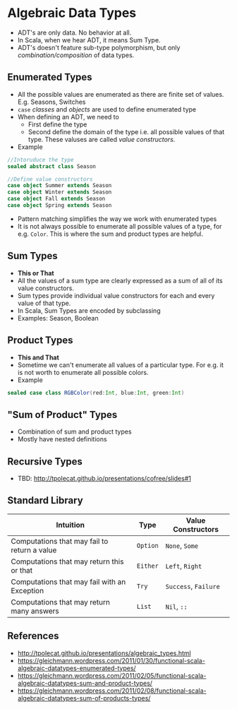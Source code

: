 # Algebraic Data Types
- ADT's are only data. No behavior at all.
- In Scala, when we hear ADT, it means Sum Type.
- ADT's doesn't feature sub-type polymorphism, but only *combination/composition* of data types.

## Enumerated Types

- All the possible values are enumerated as there are finite set of values. E.g. Seasons, Switches
- `case` *classes* and *objects* are used to define enumerated type
- When defining an ADT, we need to
  - First define the type
  - Second define the domain of the type i.e. all possible values of that type. These valuses are called *value constructors*.
- Example

```scala
//Intoruduce the type
sealed abstract class Season

//Define value constructors
case object Summer extends Season
case object Winter extends Season
case object Fall extends Season
case object Spring extends Season
```
- Pattern matching simplifies the way we work with enumerated types
- It is not always possible to enumerate all possible values of a type, for e.g. `Color`. This is where the sum and product types are helpful.

## Sum Types

- **This or That**
- All the values of a sum type are clearly expressed as a sum of all of its value constructors.
- Sum types provide individual value constructors for each and every value of that type.
- In Scala, Sum Types are encoded by subclassing
-  Examples: Season, Boolean

## Product Types

- **This and That**
- Sometime we can't enumerate all values of a particular type. For e.g. it is not worth to enumerate all possible colors.
- Example

```scala
sealed case class RGBColor(red:Int, blue:Int, green:Int)
```

## "Sum of Product" Types

- Combination of sum and product types
- Mostly have nested definitions

## Recursive Types

- TBD: http://tpolecat.github.io/presentations/cofree/slides#1

## Standard Library

| Intuition | Type | Value Constructors |
| -- | -- | -- |
| Computations that may fail to return a value | `Option` | `None`, `Some` |
| Computations that may return this or that | `Either` | `Left`, `Right` |
| Computations that may fail with an Exception | `Try` | `Success`, `Failure` |
| Computations that may return many answers | `List` | `Nil`, `::` |


## References

- http://tpolecat.github.io/presentations/algebraic_types.html
- https://gleichmann.wordpress.com/2011/01/30/functional-scala-algebraic-datatypes-enumerated-types/
- https://gleichmann.wordpress.com/2011/02/05/functional-scala-algebraic-datatypes-sum-and-product-types/
- https://gleichmann.wordpress.com/2011/02/08/functional-scala-algebraic-datatypes-sum-of-products-types/